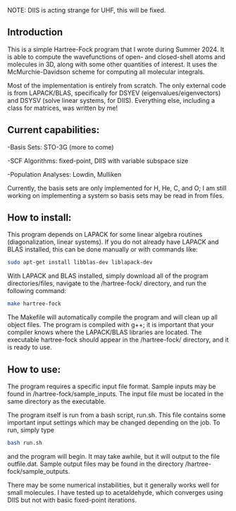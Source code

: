 NOTE: DIIS is acting strange for UHF, this will be fixed.

## Introduction
This is a simple Hartree-Fock program that I wrote during Summer 2024. It is able to compute the wavefunctions of open- and closed-shell atoms and molecules in 3D, along with some other quantities of interest. It uses the McMurchie-Davidson scheme for computing all molecular integrals.

Most of the implementation is entirely from scratch. The only external code is from LAPACK/BLAS, specifically for DSYEV (eigenvalues/eigenvectors) and DSYSV (solve linear systems, for DIIS). Everything else, including a class for matrices, was written by me!

## Current capabilities:

-Basis Sets: STO-3G (more to come)

-SCF Algorithms: fixed-point, DIIS with variable subspace size

-Population Analyses: Lowdin, Mulliken

Currently, the basis sets are only implemented for H, He, C, and O; I am still working on implementing a system so basis sets may be read in from files.

## How to install:
This program depends on LAPACK for some linear algebra routines (diagonalization, linear systems). If you do not already have LAPACK and BLAS installed, this can be done manually or with commands like:
```bash
sudo apt-get install libblas-dev liblapack-dev
```

With LAPACK and BLAS installed, simply download all of the program directories/files, navigate to the /hartree-fock/ directory, and run the following command:
```bash
make hartree-fock
```

The Makefile will automatically compile the program and will clean up all object files. The program is compiled with g++; it is important that your compiler knows where the LAPACK/BLAS libraries are located. The executable hartree-fock should appear in the /hartree-fock/ directory, and it is ready to use.

## How to use:
The program requires a specific input file format. Sample inputs may be found in /hartree-fock/sample_inputs. The input file must be located in the same directory as the executable.

The program itself is run from a bash script, run.sh. This file contains some important input settings which may be changed depending on the job. To run, simply type
```bash
bash run.sh
```
and the program will begin. It may take awhile, but it will output to the file outfile.dat. Sample output files may be found in the directory /hartree-fock/sample_outputs.

There may be some numerical instabilities, but it generally works well for small molecules. I have tested up to acetaldehyde, which converges using DIIS but not with basic fixed-point iterations.
